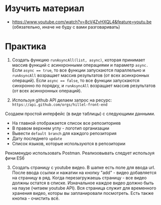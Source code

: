 # Изучить материал

* https://www.youtube.com/watch?v=8cV4ZvHXQL4&feature=youtu.be (обязательно, иначе не буду с вами разговаривать)

# Практика

1) Создать функцию `runAsyncAll(list, async)`, которая принимает массив функций с асинхронными операциями и параметр `async.`
Если `async == true`, то все функции запускаются параллельно и `runAsyncAll` возращает массив результатов (от всех асинхронных операций).
Если `async == false`, то все функции запускаются синхронно по порядку, и `runAsyncAll` возращает массив результатов (от всех асинхронных операций).

2) Используя github API делаем запрос на ресурс: `https://api.github.com/orgs/hillel-front-end`

  Создаем простой интерфейс (в виде таблицы) с следующими данными.

  * На главной отображается список все репозиториев
  * В правом верхнем углу - логотип организации
  * Вывести `default branch` для каждого репозитория
  * Дату последнего `update`
  * Список языков, которые используются в репозитории


  Рекоменудю использовать Postman. Реализовывать следует используя фичи ES6
  
 3) Создать страницу с youtube видео. В шапке есть поле для ввода url. После ввода ссылки и нажатии на кнопку "add" - видео добавляется на страницу в ряд. Когда перезагружаешь страницу - все видео должны остатся в списке. Изначальное каждое видео должно быть на паузе (читаем youtube API). Вся страница служит для временного хранения видео, которы вы запланировали посмотреть. Есть также кнопка - очистить всё.
